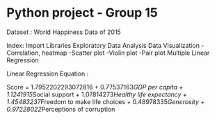 # Python project - Group 15

Dataset : World Happiness Data of 2015

Index:
  Import Libraries
  Exploratory Data Analysis
  Data Visualization
    -Correlation, heatmap
    -Scatter plot
    -Violin plot
    -Pair plot
  Multiple Linear Regression 
  
  
  Linear Regression Equation :
  
  Score = 1.7952202293072816 + 0.77537163*GDP per capita +  1.1241915*Social support + 1.07814273*Healthy life expectancy + 1.45483237*Freedom to make life choices + 0.48978335*Generosity + 0.97228022*Perceptions of corruption
